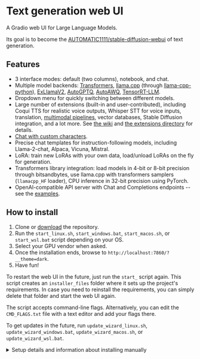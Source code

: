 # Text generation web UI

A Gradio web UI for Large Language Models.

Its goal is to become the [AUTOMATIC1111/stable-diffusion-webui](https://github.com/AUTOMATIC1111/stable-diffusion-webui) of text generation.

## Features

* 3 interface modes: default (two columns), notebook, and chat.
* Multiple model backends: [Transformers](https://github.com/huggingface/transformers), [llama.cpp](https://github.com/ggerganov/llama.cpp) (through [llama-cpp-python](https://github.com/abetlen/llama-cpp-python)), [ExLlamaV2](https://github.com/turboderp/exllamav2), [AutoGPTQ](https://github.com/PanQiWei/AutoGPTQ), [AutoAWQ](https://github.com/casper-hansen/AutoAWQ), [TensorRT-LLM](https://github.com/NVIDIA/TensorRT-LLM).
* Dropdown menu for quickly switching between different models.
* Large number of extensions (built-in and user-contributed), including Coqui TTS for realistic voice outputs, Whisper STT for voice inputs, translation, [multimodal pipelines](https://github.com/oobabooga/text-generation-webui/tree/main/extensions/multimodal), vector databases, Stable Diffusion integration, and a lot more. See [the wiki](https://github.com/oobabooga/text-generation-webui/wiki/07-%E2%80%90-Extensions) and [the extensions directory](https://github.com/oobabooga/text-generation-webui-extensions) for details.
* [Chat with custom characters](https://github.com/oobabooga/text-generation-webui/wiki/03-%E2%80%90-Parameters-Tab#character).
* Precise chat templates for instruction-following models, including Llama-2-chat, Alpaca, Vicuna, Mistral.
* LoRA: train new LoRAs with your own data, load/unload LoRAs on the fly for generation.
* Transformers library integration: load models in 4-bit or 8-bit precision through bitsandbytes, use llama.cpp with transformers samplers (`llamacpp_HF` loader), CPU inference in 32-bit precision using PyTorch.
* OpenAI-compatible API server with Chat and Completions endpoints -- see the [examples](https://github.com/oobabooga/text-generation-webui/wiki/12-%E2%80%90-OpenAI-API#examples).

## How to install

1) Clone or [download](https://github.com/oobabooga/text-generation-webui/archive/refs/heads/main.zip) the repository.
2) Run the `start_linux.sh`, `start_windows.bat`, `start_macos.sh`, or `start_wsl.bat` script depending on your OS.
3) Select your GPU vendor when asked.
4) Once the installation ends, browse to `http://localhost:7860/?__theme=dark`.
5) Have fun!

To restart the web UI in the future, just run the `start_` script again. This script creates an `installer_files` folder where it sets up the project's requirements. In case you need to reinstall the requirements, you can simply delete that folder and start the web UI again.

The script accepts command-line flags. Alternatively, you can edit the `CMD_FLAGS.txt` file with a text editor and add your flags there.

To get updates in the future, run `update_wizard_linux.sh`, `update_wizard_windows.bat`, `update_wizard_macos.sh`, or `update_wizard_wsl.bat`.

<details>
<summary>
Setup details and information about installing manually
</summary>

### One-click-installer

The script uses Miniconda to set up a Conda environment in the `installer_files` folder.

If you ever need to install something manually in the `installer_files` environment, you can launch an interactive shell using the cmd script: `cmd_linux.sh`, `cmd_windows.bat`, `cmd_macos.sh`, or `cmd_wsl.bat`.

* There is no need to run any of those scripts (`start_`, `update_wizard_`, or `cmd_`) as admin/root.
* To install the requirements for extensions, you can use the `extensions_reqs` script for your OS. At the end, this script will install the main requirements for the project to make sure that they take precedence in case of version conflicts.
* For additional instructions about AMD and WSL setup, consult [the documentation](https://github.com/oobabooga/text-generation-webui/wiki).
* For automated installation, you can use the `GPU_CHOICE`, `USE_CUDA118`, `LAUNCH_AFTER_INSTALL`, and `INSTALL_EXTENSIONS` environment variables. For instance: `GPU_CHOICE=A USE_CUDA118=FALSE LAUNCH_AFTER_INSTALL=FALSE INSTALL_EXTENSIONS=TRUE ./start_linux.sh`.

### Method 2: Quick Start with Docker (Recommended)

**Single-User Mode**:
To disable login for a single-user setup, set `WEBUI_AUTH` to `False`. This will bypass the login page. Note that you cannot switch between single-user mode and multi-account mode after this change.

**Data Storage in Docker**:
When using Docker to install Oobabooga, include the `-v oobabooga:/app/backend/data` in your Docker command to ensure your database is properly mounted and prevent any loss of data.

**Default Configuration**

- **If Ollama is on your computer**:
  ```bash
  docker run -d -p 3000:8080 --add-host=host.docker.internal:host-gateway -v oobabooga:/app/backend/data --name oobabooga --restart always ghcr.io/oobabooga/oobabooga:main
  ```

- **If Ollama is on a different server**:
  ```bash
  docker run -d -p 3000:8080 -e OLLAMA_BASE_URL=https://example.com -v oobabooga:/app/backend/data --name oobabooga --restart always ghcr.io/oobabooga/oobabooga:main
  ```

**With Nvidia GPU Support**:
```bash
docker run -d -p 3000:8080 --gpus all --add-host=host.docker.internal:host-gateway -v oobabooga:/app/backend/data --name oobabooga --restart always ghcr.io/oobabooga/oobabooga:cuda
```

**OpenAI API Usage Only**:
```bash
docker run -d -p 3000:8080 -e OPENAI_API_KEY=your_secret_key -v oobabooga:/app/backend/data --name oobabooga --restart always ghcr.io/oobabooga/oobabooga:main
```

#### Installing Oobabooga with Bundled Ollama Support

**With GPU Support**:
```bash
docker run -d -p 3000:8080 --gpus=all -v ollama:/root/.ollama -v oobabooga:/app/backend/data --name oobabooga --restart always ghcr.io/oobabooga/oobabooga:ollama
```

**For CPU Only**:
```bash
docker run -d -p 3000:8080 -v ollama:/root/.ollama -v oobabooga:/app/backend/data --name oobabooga --restart always ghcr.io/oobabooga/oobabooga:ollama
```

After installation, access Oobabooga at `http://localhost:3000`.

#### Using the Dev Branch

**Note**: The `:dev` branch contains the latest unstable features and changes. Use it at your own risk as it may have bugs or incomplete features.
```bash
docker run -d -p 3000:8080 -v oobabooga:/app/backend/data --name oobabooga --restart always ghcr.io/oobabooga/oobabooga:dev
```



## Downloading models

Models should be placed in the folder `text-generation-webui/models`. They are usually downloaded from [Hugging Face](https://huggingface.co/models?pipeline_tag=text-generation&sort=downloads).

* GGUF models are a single file and should be placed directly into `models`. Example:

```
text-generation-webui
└── models
    └── llama-2-13b-chat.Q4_K_M.gguf
```

* The remaining model types (like 16-bit transformers models and GPTQ models) are made of several files and must be placed in a subfolder. Example:

```
text-generation-webui
├── models
│   ├── lmsys_vicuna-33b-v1.3
│   │   ├── config.json
│   │   ├── generation_config.json
│   │   ├── pytorch_model-00001-of-00007.bin
│   │   ├── pytorch_model-00002-of-00007.bin
│   │   ├── pytorch_model-00003-of-00007.bin
│   │   ├── pytorch_model-00004-of-00007.bin
│   │   ├── pytorch_model-00005-of-00007.bin
│   │   ├── pytorch_model-00006-of-00007.bin
│   │   ├── pytorch_model-00007-of-00007.bin
│   │   ├── pytorch_model.bin.index.json
│   │   ├── special_tokens_map.json
│   │   ├── tokenizer_config.json
│   │   └── tokenizer.model
```

In both cases, you can use the "Model" tab of the UI to download the model from Hugging Face automatically. It is also possible to download it via the command-line with 

```
python download-model.py organization/model
```

Run `python download-model.py --help` to see all the options.




##### Method 3: Quick Start with Docker (Recommended)

- **If Ollama is on your computer**:
  ```bash
  docker run -d -p 3000:8080 --add-host=host.docker.internal:host-gateway -v oobabooga:/app/backend/data --name oobabooga --restart always ghcr.io/oobabooga/oobabooga:main
  ```

- **If Ollama is on a different server**:
  ```bash
  docker run -d -p 3000:8080 -e OLLAMA_BASE_URL=https://example.com -v oobabooga:/app/backend/data --name oobabooga --restart always ghcr.io/oobabooga/oobabooga:main
  ```

**With Nvidia GPU Support**:
```bash
docker run -d -p 3000:8080 --gpus all --add-host=host.docker.internal:host-gateway -v oobabooga:/app/backend/data --name oobabooga --restart always ghcr.io/oobabooga/oobabooga:cuda
```

**OpenAI API Usage Only**:
```bash
docker run -d -p 3000:8080 -e OPENAI_API_KEY=your_secret_key -v oobabooga:/app/backend/data --name oobabooga --restart always ghcr.io/oobabooga/oobabooga:main
```

#### Installing Oobabooga with Bundled Ollama Support

**With GPU Support**:
```bash
docker run -d -p 3000:8080 --gpus=all -v ollama:/root/.ollama -v oobabooga:/app/backend/data --name oobabooga --restart always ghcr.io/oobabooga/oobabooga:ollama
```

**For CPU Only**:
```bash
docker run -d -p 3000:8080 -v ollama:/root/.ollama -v oobabooga:/app/backend/data --name oobabooga --restart always ghcr.io/oobabooga/oobabooga:ollama
```

After installation, access Oobabooga at `http://localhost:3000`.

#### Using the Dev Branch

**Note**: The `:dev` branch contains the latest unstable features and changes. Use it at your own risk as it may have bugs or incomplete features.
```bash
docker run -d -p 3000:8080 -v oobabooga:/app/backend/data --name oobabooga --restart always ghcr.io/oobabooga/oobabooga:dev
```

# Method 2: Installation with pip (Beta)

**Python 3.11 is required.**

1. **Install Oobabooga**:
   ```bash
   pip install oobabooga
   ```

2. **Start Oobabooga**:
   ```bash
   oobabooga serve
   ```

Access Oobabooga at `http://localhost:8080`.


#### Other Installation Methods

Oobabooga offers various installation alternatives, including non-Docker native installation methods, Docker Compose, Kustomize, and Helm. Visit the Oobabooga Documentation or join the Discord community for comprehensive guidance.

#### Troubleshooting

If you're facing issues like "Oobabooga: Server Connection Error," see the TROUBLESHOOTING section or join the Oobabooga Discord community.

#### Updating

To update your local Docker installation to the latest version:
```bash
docker run --rm --volume /var/run/docker.sock:/var/run/docker.sock containrrr/watchtower --run-once oobabooga
```
Replace `oobabooga` with your container name if it is different.

#### Conclusion

Continue with the full getting started guide to explore all features and settings of Oobabooga. Enjoy! 😄
